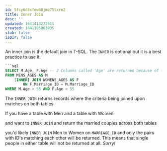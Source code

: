 ```yaml
---
id: 5fcy6d3xfewb8jmo75lxre2
title: Inner Join
desc: ''
updated: 1641413222511
created: 1641105063935
stub: false
isDir: false
---
```



An inner join is the default join in T-SQL. The `INNER` is optional but it is a best practice to use it.

````sql
```sql
SELECT M.Age, F.Age -- 2 Columns called 'Age' are returned because of the alias prefix
FROM MENS_AGES AS M
	[INNER] JOIN WOMENS_AGES AS F
		ON F.Marriage_ID = M.Marriage_ID
WHERE M.Age > 55 AND F.Age > 55
````

The `INNER JOIN` returns records where the criteria being joined upon matches on both tables

If you have a table with Men
and a table with Women

and want to `INNER JOIN` and return the married couples across both tables

you'd likely `INNER JOIN` Men to Women on `MARRIAGE_ID` and only the pairs with ID's matching each other will be returned. This means that single people in either table will not be returned at all. _Sorry!_
